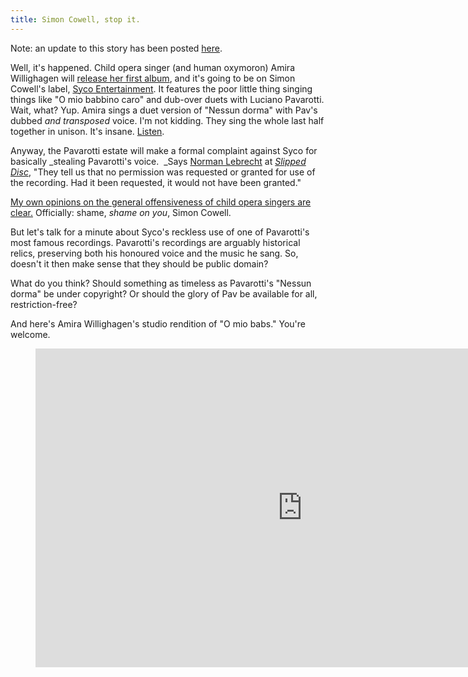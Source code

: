 ```yaml
---
title: Simon Cowell, stop it.
---
```


Note: an update to this story has been posted [here](http://schmopera.com/simon-cowell-stop-it-an-update/).

Well, it's happened. Child opera singer (and human oxymoron) Amira Willighagen will [release her first album](http://www.artsjournal.com/slippeddisc/2014/03/amira-9-year-old-talent-winner-records-11-opera-arias-for-rapid-release.html), and it's going to be on Simon Cowell's label, [Syco Entertainment](http://www.simoncowellonline.com/syco/4579192368). It features the poor little thing singing things like "O mio babbino caro" and dub-over duets with Luciano Pavarotti. Wait, what?
Yup. Amira sings a duet version of "Nessun dorma" with Pav's dubbed _and transposed_ voice. I'm not kidding. They sing the whole last half together in unison. It's insane. [Listen](https://soundcloud.com/jacaranda-fm/the-late-and-the-great-sing).

Anyway, the Pavarotti estate will make a formal complaint against Syco for basically _stealing Pavarotti's voice.  _Says [Norman Lebrecht](https://twitter.com/NLebrecht) at _[Slipped Disc](http://www.artsjournal.com/slippeddisc/2014/03/pavarotti-estate-takes-action-to-stop-illicit-child-duet.html)_, "They tell us that no permission was requested or granted for use of the recording. Had it been requested, it would not have been granted."

[My own opinions on the general offensiveness of child opera singers are clear.](http://schmopera.com/young-pups-and-puccini/) Officially: shame, _shame on you_, Simon Cowell.

But let's talk for a minute about Syco's reckless use of one of Pavarotti's most famous recordings. Pavarotti's recordings are arguably historical relics, preserving both his honoured voice and the music he sang. So, doesn't it then make sense that they should be public domain?

What do you think? Should something as timeless as Pavarotti's "Nessun dorma" be under copyright? Or should the glory of Pav be available for all, restriction-free?

And here's Amira Willighagen's studio rendition of "O mio babs." You're welcome.

<figure data-type="video">
<iframe width="854" height="510" src="https://www.youtube.com/embed/LmSX4Du7h3Y" frameborder="0" allowfullscreen></iframe>
</figure>
